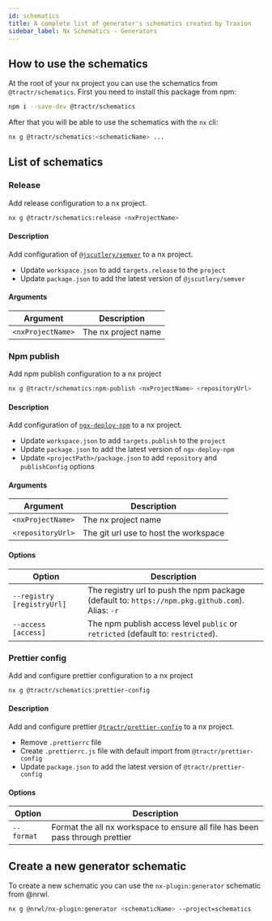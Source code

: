 ```yaml
---
id: schematics
title: A complete list of generator's schematics created by Traxion
sidebar_label: Nx Schematics - Generators
---
```


## How to use the schematics

At the root of your nx project you can use the schematics from `@tractr/schematics`. First you need to install this package from npm:

```bash
npm i --save-dev @tractr/schematics
```

After that you will be able to use the schematics with the `nx` cli:

```bash
nx g @tractr/schematics:<schematicName> ...
```

## List of schematics

### Release

Add release configuration to a nx project.

```bash
nx g @tractr/schematics:release <nxProjectName>
```

#### Description

Add configuration of [`@jscutlery/semver`](https://github.com/jscutlery/semver) to a nx project.

- Update `workspace.json` to add `targets.release` to the `project`
- Update `package.json` to add the latest version of `@jscutlery/semver`

#### Arguments

| Argument | Description                 |
| -------- | --------------------------- |
| `<nxProjectName>` | The nx project name |

### Npm publish

Add npm publish configuration to a nx project

```bash
nx g @tractr/schematics:npm-publish <nxProjectName> <repositoryUrl>
```

#### Description

Add configuration of [`ngx-deploy-npm`](https://github.com/bikecoders/ngx-deploy-npm) to a nx project.

- Update `workspace.json` to add `targets.publish` to the `project`
- Update `package.json` to add the latest version of `ngx-deploy-npm`
- Update `<projectPath>/package.json` to add `repository` and `publishConfig` options

#### Arguments

| Argument | Description                 |
| -------- | --------------------------- |
| `<nxProjectName>` | The nx project name |
| `<repositoryUrl>` | The git url use to host the workspace |

#### Options

| Option                         | Description                                                                                                     |
| ------------------------------ | --------------------------------------------------------------------------------------------------------------- |
| `--registry [registryUrl]` | The registry url to push the npm package (default to: `https://npm.pkg.github.com`).<br/> Alias: `-r` |                        |
| `--access [access]` | The npm publish access level `public` or `retricted` (default to: `restricted`). |

### Prettier config

Add and configure prettier configuration to a nx project

```bash
nx g @tractr/schematics:prettier-config
```

#### Description

Add and configure prettier [`@tractr/prettier-config`](https://github.com/tractr/stack/tree/main/libs/config/prettier) to a nx project.

- Remove `.prettierrc` file
- Create `.prettierrc.js` file with default import from `@tractr/prettier-config`
- Update `package.json` to add the latest version of `@tractr/prettier-config`

#### Options

| Option                         | Description                                                                                                     |
| ------------------------------ | --------------------------------------------------------------------------------------------------------------- |
| `--format` | Format the all nx workspace to ensure all file has been pass through prettier |                        |

## Create a new generator schematic

To create a new schematic you can use the `nx-plugin:generator` schematic from @nrwl.

```bash
nx g @nrwl/nx-plugin:generator <schematicName> --project=schematics
```

